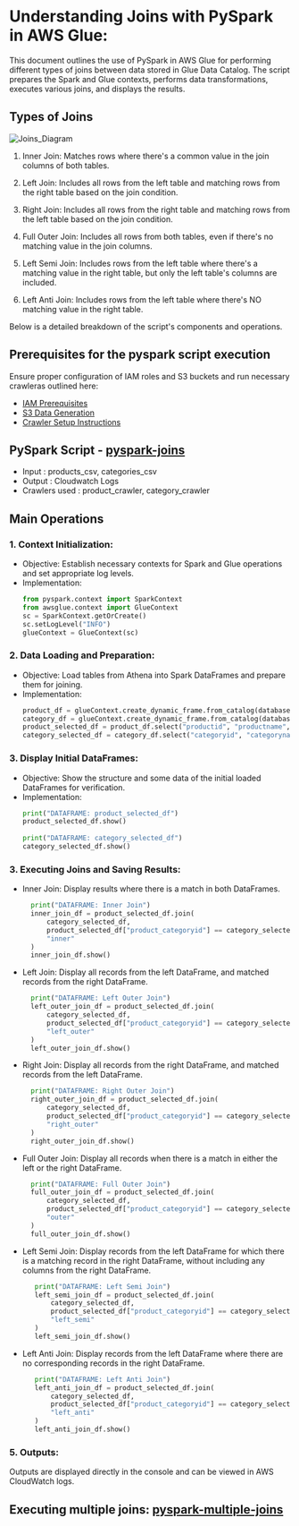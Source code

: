 
# Understanding Joins with PySpark in AWS Glue:

This document outlines the use of PySpark in AWS Glue for performing different types of joins between data stored in Glue Data Catalog. The script prepares the Spark and Glue contexts, performs data transformations, executes various joins, and displays the results.

## Types of Joins

![Joins_Diagram](https://github.com/sarutlaa/tinitiate-aws-glue/assets/141533429/3287a0ec-4739-4af3-9dc4-1cf39cfe6546)


1. Inner Join: Matches rows where there's a common value in the join columns of both tables.

2. Left Join: Includes all rows from the left table and matching rows from the right table based on the join condition.

3. Right Join: Includes all rows from the right table and matching rows from the left table based on the join condition.

4. Full Outer Join: Includes all rows from both tables, even if there's no matching value in the join columns.

5. Left Semi Join: Includes rows from the left table where there's a matching value in the right table, but only the left table's columns are included.

6. Left Anti Join: Includes rows from the left table where there's NO matching value in the right table.

Below is a detailed breakdown of the script's components and operations.

## Prerequisites for the pyspark script execution

Ensure proper configuration of IAM roles and S3 buckets and run necessary crawleras outlined here:
* [IAM Prerequisites](IAM-prerequisites.md)
* [S3 Data Generation](s3-data-generation.md)
* [Crawler Setup Instructions](set-up-instructions.md)

## PySpark Script - [pyspark-joins](../glue-code/ti-pyspark-joins.py)
- Input              : products_csv, categories_csv
- Output             : Cloudwatch Logs
- Crawlers used      : product_crawler, category_crawler


## Main Operations
### 1. Context Initialization:
  - Objective: Establish necessary contexts for Spark and Glue operations and set appropriate log levels.
  - Implementation:
    ```python
    from pyspark.context import SparkContext
    from awsglue.context import GlueContext
    sc = SparkContext.getOrCreate()
    sc.setLogLevel("INFO")
    glueContext = GlueContext(sc)
    ```
### 2. Data Loading and Preparation:
  - Objective: Load tables from Athena into Spark DataFrames and prepare them for joining.
  - Implementation:
    ```python
    product_df = glueContext.create_dynamic_frame.from_catalog(database="glue_db", table_name="products_csv").toDF()
    category_df = glueContext.create_dynamic_frame.from_catalog(database="glue_db", table_name="categories_csv").toDF()
    product_selected_df = product_df.select("productid", "productname", "categoryid", "unit_price").withColumnRenamed("categoryid", "product_categoryid")
    category_selected_df = category_df.select("categoryid", "categoryname")
    ```
### 3. Display Initial DataFrames:
  - Objective: Show the structure and some data of the initial loaded DataFrames for verification.
  - Implementation:
    ```python
    print("DATAFRAME: product_selected_df")
    product_selected_df.show()
   
    print("DATAFRAME: category_selected_df")
    category_selected_df.show()
    ```
### 3. Executing Joins and Saving Results:
  - Inner Join: Display results where there is a match in both DataFrames.
    ```python
      print("DATAFRAME: Inner Join")
      inner_join_df = product_selected_df.join(
          category_selected_df,
          product_selected_df["product_categoryid"] == category_selected_df["categoryid"],
          "inner"
      )
      inner_join_df.show()
    ```
  - Left Join: Display all records from the left DataFrame, and matched records from the right DataFrame.
    ```python
      print("DATAFRAME: Left Outer Join")
      left_outer_join_df = product_selected_df.join(
          category_selected_df,
          product_selected_df["product_categoryid"] == category_selected_df["categoryid"],
          "left_outer"
      )
      left_outer_join_df.show()
    ```
  - Right Join: Display all records from the right DataFrame, and matched records from the left DataFrame.
    ```python
      print("DATAFRAME: Right Outer Join")
      right_outer_join_df = product_selected_df.join(
          category_selected_df,
          product_selected_df["product_categoryid"] == category_selected_df["categoryid"],
          "right_outer"
      )
      right_outer_join_df.show()

    ```
- Full Outer Join: Display all records when there is a match in either the left or the right DataFrame.
    ```python
      print("DATAFRAME: Full Outer Join")
      full_outer_join_df = product_selected_df.join(
          category_selected_df,
          product_selected_df["product_categoryid"] == category_selected_df["categoryid"],
          "outer"
      )
      full_outer_join_df.show()
    ```
- Left Semi Join: Display records from the left DataFrame for which there is a matching record in the right DataFrame, without including any columns from the right DataFrame.
   ```python
      print("DATAFRAME: Left Semi Join")
      left_semi_join_df = product_selected_df.join(
          category_selected_df,
          product_selected_df["product_categoryid"] == category_selected_df["categoryid"],
          "left_semi"
      )
      left_semi_join_df.show()
   ```
- Left Anti Join: Display records from the left DataFrame where there are no corresponding records in the right DataFrame.
   ```python
      print("DATAFRAME: Left Anti Join")
      left_anti_join_df = product_selected_df.join(
          category_selected_df,
          product_selected_df["product_categoryid"] == category_selected_df["categoryid"],
          "left_anti"
      )
      left_anti_join_df.show()
    ```

### 5. Outputs:
Outputs are displayed directly in the console and can be viewed in AWS CloudWatch logs.


## Executing multiple joins: [pyspark-multiple-joins](glue-pyspark-multiple-joins.md)
